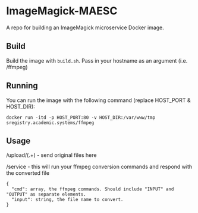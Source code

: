 # ImageMagick-MAESC
A repo for building an ImageMagick microservice Docker image.

## Build

Build the image with `build.sh`. Pass in your hostname as an argument (i.e. <hostname>/ffmpeg)

## Running

You can run the image with the following command (replace HOST_PORT & HOST_DIR):

`docker run -itd -p HOST_PORT:80 -v HOST_DIR:/var/www/tmp sregistry.academic.systems/ffmpeg`

## Usage

/upload/(.+) - send original files here

/service - this will run your ffmpeg conversion commands and respond with the converted file
```
{
  "cmd": array, the ffmpeg commands. Should include "INPUT" and "OUTPUT" as separate elements.
  "input": string, the file name to convert.
}
```
